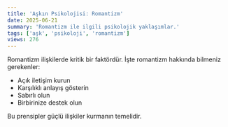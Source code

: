 ```yaml
---
title: 'Aşkın Psikolojisi: Romantizm'
date: 2025-06-21
summary: 'Romantizm ile ilgili psikolojik yaklaşımlar.'
tags: ['aşk', 'psikoloji', 'romantizm']
views: 276
---
```


Romantizm ilişkilerde kritik bir faktördür. İşte romantizm hakkında bilmeniz gerekenler:

- Açık iletişim kurun
- Karşılıklı anlayış gösterin
- Sabırlı olun
- Birbirinize destek olun

Bu prensipler güçlü ilişkiler kurmanın temelidir.